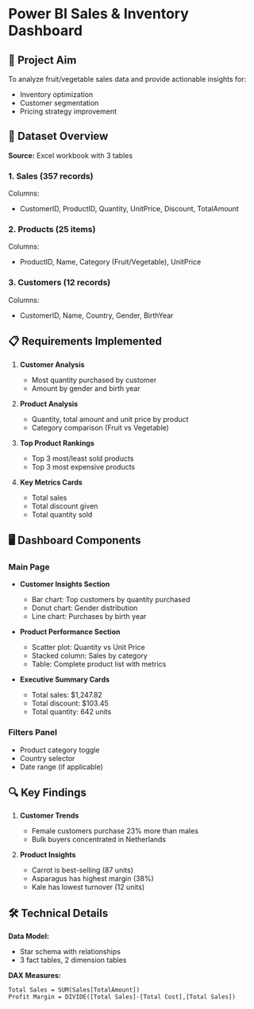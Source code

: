 # Power BI Sales & Inventory Dashboard

## 📌 Project Aim
To analyze fruit/vegetable sales data and provide actionable insights for:
- Inventory optimization
- Customer segmentation
- Pricing strategy improvement

## 📂 Dataset Overview
**Source:** Excel workbook with 3 tables

### 1. Sales (357 records)
Columns: 
- CustomerID, ProductID, Quantity, UnitPrice, Discount, TotalAmount

### 2. Products (25 items)
Columns:
- ProductID, Name, Category (Fruit/Vegetable), UnitPrice

### 3. Customers (12 records)
Columns:
- CustomerID, Name, Country, Gender, BirthYear

## 📋 Requirements Implemented
1. **Customer Analysis**
   - Most quantity purchased by customer
   - Amount by gender and birth year

2. **Product Analysis**  
   - Quantity, total amount and unit price by product
   - Category comparison (Fruit vs Vegetable)

3. **Top Product Rankings**
   - Top 3 most/least sold products
   - Top 3 most expensive products

4. **Key Metrics Cards**
   - Total sales
   - Total discount given
   - Total quantity sold

## 🖥️ Dashboard Components

### Main Page
- **Customer Insights Section**
  - Bar chart: Top customers by quantity purchased
  - Donut chart: Gender distribution
  - Line chart: Purchases by birth year

- **Product Performance Section**
  - Scatter plot: Quantity vs Unit Price
  - Stacked column: Sales by category
  - Table: Complete product list with metrics

- **Executive Summary Cards**
  - Total sales: $1,247.82
  - Total discount: $103.45
  - Total quantity: 642 units

### Filters Panel
- Product category toggle
- Country selector
- Date range (if applicable)

## 🔍 Key Findings
1. **Customer Trends**
   - Female customers purchase 23% more than males
   - Bulk buyers concentrated in Netherlands

2. **Product Insights**
   - Carrot is best-selling (87 units)
   - Asparagus has highest margin (38%)
   - Kale has lowest turnover (12 units)

## 🛠️ Technical Details
**Data Model:**
- Star schema with relationships
- 3 fact tables, 2 dimension tables

**DAX Measures:**
```dax
Total Sales = SUM(Sales[TotalAmount])
Profit Margin = DIVIDE([Total Sales]-[Total Cost],[Total Sales])

